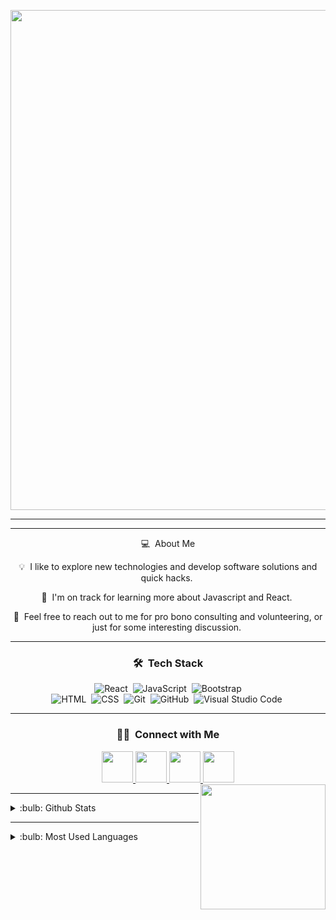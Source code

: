 <p align="center">
 <img width= "800" src="https://media3.giphy.com/media/TcdpZwYDPlWXC/giphy.gif?cid=790b761110dd7be7a1d4c8c51b9f64dac2056d48ffe1646b&rid=giphy.gif&ct=g"/>
</p>

<hr>

<!-- ## 👋 &nbsp;Hey there! I'm Akif Emre -->
<div align="center"> 
 
<hr>
 
💻 &nbsp;About Me

💡  I like to explore new technologies and develop software solutions and quick hacks. 

🌱  I'm on track for learning more about Javascript and React. 
 
💬  Feel free to reach out to me for pro bono consulting and volunteering, or just for some interesting discussion. 
 
<hr>
 
### 🛠 &nbsp;Tech Stack

![React](https://img.shields.io/badge/-React-05122A?style=flat&logo=react)&nbsp;
![JavaScript](https://img.shields.io/badge/-JavaScript-05122A?style=flat&logo=javascript)&nbsp;
![Bootstrap](https://img.shields.io/badge/-Bootstrap-05122A?style=flat&logo=bootstrap&logoColor=563D7C)\
![HTML](https://img.shields.io/badge/-HTML-05122A?style=flat&logo=HTML5)&nbsp;
![CSS](https://img.shields.io/badge/-CSS-05122A?style=flat&logo=CSS3&logoColor=1572B6)&nbsp;
![Git](https://img.shields.io/badge/-Git-05122A?style=flat&logo=git)&nbsp;
![GitHub](https://img.shields.io/badge/-GitHub-05122A?style=flat&logo=github)&nbsp;
![Visual Studio Code](https://img.shields.io/badge/-Visual%20Studio%20Code-05122A?style=flat&logo=visual-studio-code&logoColor=007ACC)&nbsp;

<hr>

### 🤝🏻 &nbsp;Connect with Me
 
<a href="https://www.linkedin.com/in/akif-emre-şenol-069740258/">
 <img height="50" src="https://user-images.githubusercontent.com/46517096/166973395-19676cd8-f8ec-4abf-83ff-da8243505b82.png"/>
</a>
 
<a href="mailto:akifemresenol1@gmail.com">
 <img height="50" src="https://ih1.redbubble.net/image.4090516662.6550/st,small,507x507-pad,600x600,f8f8f8.jpg"/>
</a>


<a href="https://www.instagram.com/akifemresenol/">
 <img height="50" src="https://user-images.githubusercontent.com/46517096/166974368-9798f39f-1f46-499c-b14e-81f0a3f83a06.png"/>


  
<a href="https://twitter.com/akifemresenol">
 <img height="50" src="https://user-images.githubusercontent.com/46517096/166974271-91dfa250-d70b-4cb9-8707-f1bda1b708c3.png"/>
</a>

<br>
  
<img align= "right"  width= "200"  src= "https://media1.giphy.com/media/zhYSVCirREeIZtONCI/giphy.gif?cid=790b76110aede14eece9a80146e83c9e4d29b5a4bbf5cbb7&rid=giphy.gif&ct=s"/>

</div>
 
<hr>

<details>
<summary>:bulb: Github Stats  </summary>
<img src="https://github-readme-stats.vercel.app/api?username=akifemresenol1">
</details>
 
<hr>
 
<details>
<summary>:bulb: Most Used Languages </summary>
<img src="https://github-readme-stats.vercel.app/api/top-langs/?username=akifemresenol1&layout=compact">
</details>
 
